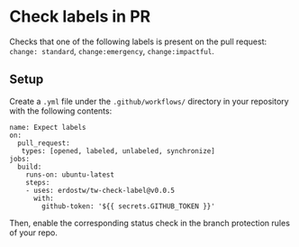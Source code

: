 # Check labels in PR

Checks that one of the following labels is present on the pull request: `change: standard`, `change:emergency`, `change:impactful`.

## Setup

Create a `.yml` file under the `.github/workflows/` directory in your repository with the following contents:

```
name: Expect labels
on:
  pull_request:
   types: [opened, labeled, unlabeled, synchronize]
jobs:
  build:
    runs-on: ubuntu-latest
    steps:
    - uses: erdostw/tw-check-label@v0.0.5
      with:
        github-token: '${{ secrets.GITHUB_TOKEN }}'
```

Then, enable the corresponding status check in the branch protection rules of your repo.
